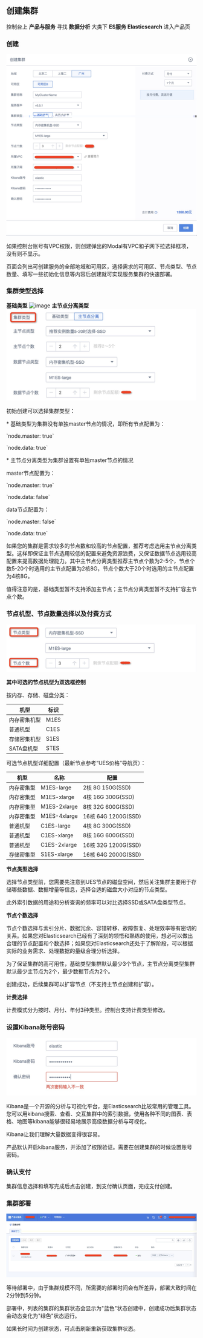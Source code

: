 

## 创建集群

控制台上 **产品与服务** 寻找 **数据分析** 大类下 **ES服务 Elasticsearch** 进入产品页

### 创建

![image](/images/create_ues_1.jpg)

如果控制台账号有VPC权限，则创建弹出的Modal有VPC和子网下拉选择框项，没有则不显示。

页面会列出可创建服务的全部地域和可用区，选择需求的可用区、节点类型、节点数量、填写一些初始化信息等内容后创建就可实现服务集群的快速部署。

### 集群类型选择

**基础类型** ![image](/analysis/ues/create_clustertype_1.jpg) **主节点分离类型**
![image](/images/create_clustertype_2.jpg)

初始创建可以选择集群类型：

\* 基础类型为集群没有单独master节点的情况，即所有节点配置为：

\`node.master: true\`

\`node.data: true\`

\* 主节点分离类型为集群设置有单独master节点的情况

master节点配置为：

\`node.master: true\`

\`node.data: false\`

data节点配置为：

\`node.master: false\`

\`node.data: true\`

如果您的集群是需求较多的节点数和较高的节点配置，推荐考虑选用主节点分离类型。这样即保证主节点选用较低的配置来避免资源浪费，又保证数据节点选用较高配置来提高数据处理能力。其中主节点分离类型推荐主节点个数为2-5个，节点个数5-20个时选用的主节点配置为2核8G，节点个数大于20个时选用的主节点配置为4核8G。

值得注意的是，基础类型暂不支持添加主节点；主节点分离类型暂不支持扩容主节点个数。

### 节点机型、节点数量选择以及付费方式

![image](/images/create_node_1.jpg)

**其中可选的节点机型为双选框控制**

按内存、存储、磁盘分类：

| 机型      | 标识   |
| ------- | ---- |
| 内存密集机型  | M1ES |
| 普通机型    | C1ES |
| 存储密集机型  | S1ES |
| SATA盘机型 | STES |

可选节点机型详细配置（最新节点参考“UES价格”导航页）：

| 机型    | 名称           | 配置                 |
| ----- | ------------ | ------------------ |
| 内存密集型 | M1ES-large   | 2核 8G 150G(SSD)    |
| 内存密集型 | M1ES-xlarge  | 4核 16G 300G(SSD)   |
| 内存密集型 | M1ES-2xlarge | 8核 32G 600G(SSD)   |
| 内存密集型 | M1ES-4xlarge | 16核 64G 1200G(SSD) |
| 普通机型  | C1ES-large   | 4核 8G 300G(SSD)    |
| 普通机型  | C1ES-xlarge  | 8核 16G 600G(SSD)   |
| 普通机型  | C1ES-2xlarge | 16核 32G 1200G(SSD) |
| 存储密集型 | S1ES-xlarge  | 16核 64G 2000G(SSD) |

**节点类型选择**

选择节点类型前，您需要先注意到UES节点的磁盘空间，然后关注集群主要用于存储哪些数据、数据增量等信息，选择合适的磁盘大小对应的节点类型。

此外索引数据的用途和分析查询的频率可以对比选择SSD或SATA盘类型节点。

**节点个数选择**

节点个数选择与索引分片、数据冗余、容错转移、故障恢复、处理效率等有密切的关系。如果您对Elasticsearch已经有了深刻的领悟和熟练的使用，想必可以做出合理的节点配置和个数选择；如果您对Elasticsearch还处于了解阶段，可以根据实际的业务需求、处理数据的量级合理分析选择。

为了保证集群的高可用性，基础类型集群默认最少3个节点，主节点分离类型集群默认最少主节点为2个，最少数据节点为2个。

创建成功，后续集群可以扩容节点（不支持主节点创建和扩容）。

**计费选择**

计费模式分为按时、月付、年付3种类型。控制台支持计费类型修改。

### 设置Kibana账号密码

![image](/images/create_kibana_1.jpg)

Kibana是一个开源的分析与可视化平台，是Elasticsearch比较常用的管理工具。您可以用kibana搜索、查看、交互集群中的索引数据，使用各种不同的图表、表格、地图等kibana能够很轻易地展示高级数据分析与可视化。

Kibana让我们理解大量数据变得很容易。

产品默认开启kibana服务，并添加了权限验证。需要在创建集群的时候设置账号密码。

### 确认支付

集群信息选择和填写完成后点击创建，到支付确认页面，完成支付创建。

### 集群部署

![image](/images/create_ues_5.jpg)

等待部署中，由于集群规模不同，所需要的部署时间会有所差异，部署大致时间在2分钟到5分钟。

部署中，列表的集群的集群状态会显示为"蓝色"状态创建中，创建成功后集群状态会动态变化为"绿色"状态运行。

如果长时间为创建状态，可点击刷新重新获取集群状态。
